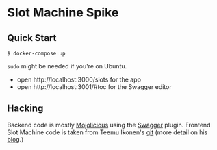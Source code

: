 # Slot Machine Spike

## Quick Start

    $ docker-compose up

`sudo` might be needed if you're on Ubuntu.

* open http://localhost:3000/slots for the app
* open http://localhost:3001/#toc for the Swagger editor

## Hacking

Backend code is mostly [Mojolicious][mojo] using the [Swagger][swag]
plugin.  Frontend Slot Machine code is taken from Teemu Ikonen's
[git][git] (more detail on his [blog][blog].)

[mojo]: http://mojolicio.us
[swag]: http://swagger.io
[git]:  https://github.com/tikonen/blog/tree/master/slot
[blog]: http://bravenewmethod.com/2013/03/14/simple-slot-machine-with-html5/
